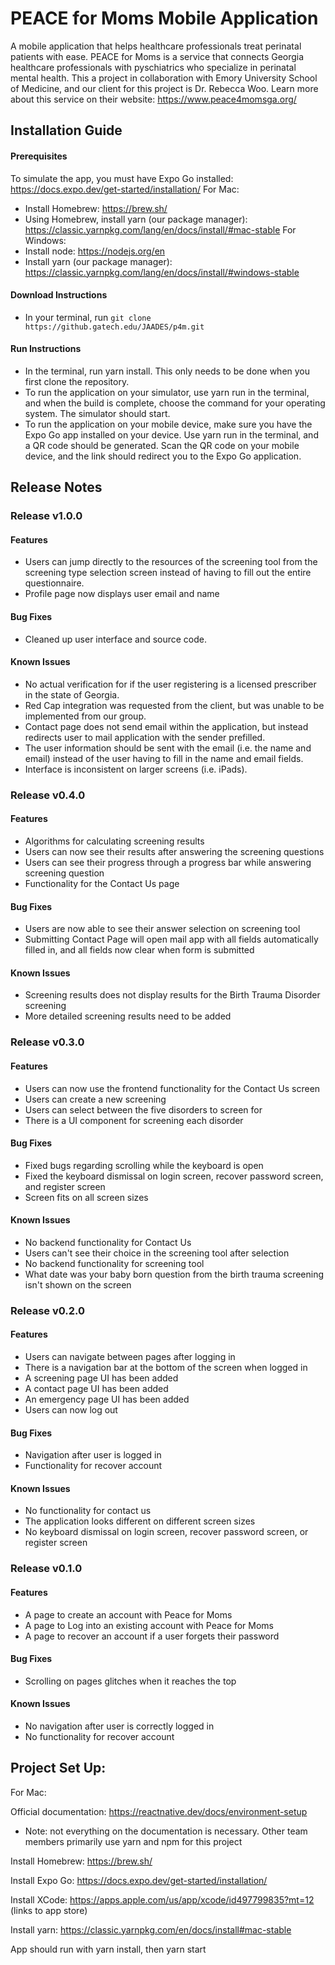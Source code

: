 # PEACE for Moms Mobile Application

A mobile application that helps healthcare professionals treat perinatal patients with ease. PEACE for Moms is a service that connects Georgia healthcare professionals with pyschiatrics who specialize in perinatal mental health. This a project in collaboration with Emory University School of Medicine, and our client for this project is Dr. Rebecca Woo. Learn more about this service on their website: https://www.peace4momsga.org/

## Installation Guide
#### Prerequisites
To simulate the app, you must have Expo Go installed: https://docs.expo.dev/get-started/installation/
For Mac:
- Install Homebrew: https://brew.sh/
- Using Homebrew, install yarn (our package manager): https://classic.yarnpkg.com/lang/en/docs/install/#mac-stable
For Windows:
- Install node: https://nodejs.org/en
- Install yarn (our package manager): https://classic.yarnpkg.com/lang/en/docs/install/#windows-stable

#### Download Instructions
- In your terminal, run `git clone https://github.gatech.edu/JAADES/p4m.git`

#### Run Instructions
- In the terminal, run yarn install. This only needs to be done when you first clone the repository.
- To run the application on your simulator, use yarn run in the terminal, and when the build is complete, choose the command for your operating system. The simulator should start. 
- To run the application on your mobile device, make sure you have the Expo Go app installed on your device. Use yarn run in the terminal, and a QR code should be generated. Scan the QR code on your mobile device, and the link should redirect you to the Expo Go application. 

## Release Notes

### Release v1.0.0

#### Features
- Users can jump directly to the resources of the screening tool from the screening type selection screen instead of having to fill out the entire questionnaire.
- Profile page now displays user email and name

#### Bug Fixes
- Cleaned up user interface and source code.
#### Known Issues
- No actual verification for if the user registering is a licensed prescriber in the state of Georgia. 
- Red Cap integration was requested from the client, but was unable to be implemented from our group.
- Contact page does not send email within the application, but instead redirects user to mail application with the sender prefilled.
- The user information should be sent with the email (i.e. the name and email) instead of the user having to fill in the name and email fields.
- Interface is inconsistent on larger screens (i.e. iPads).


### Release v0.4.0

#### Features

- Algorithms for calculating screening results
- Users can now see their results after answering the screening questions
- Users can see their progress through a progress bar while answering screening question
- Functionality for the Contact Us page

#### Bug Fixes

- Users are now able to see their answer selection on screening tool
- Submitting Contact Page will open mail app with all fields automatically filled in, and all fields now clear when form is submitted

#### Known Issues

- Screening results does not display results for the Birth Trauma Disorder screening 
- More detailed screening results need to be added

### Release v0.3.0

#### Features

- Users can now use the frontend functionality for the Contact Us screen
- Users can create a new screening
- Users can select between the five disorders to screen for
- There is a UI component for screening each disorder

#### Bug Fixes

- Fixed bugs regarding scrolling while the keyboard is open
- Fixed the keyboard dismissal on login screen, recover password screen, and register screen
- Screen fits on all screen sizes

#### Known Issues

- No backend functionality for Contact Us
- Users can't see their choice in the screening tool after selection
- No backend functionality for screening tool
- What date was your baby born question from the birth trauma screening isn't shown on the screen

### Release v0.2.0

#### Features

- Users can navigate between pages after logging in
- There is a navigation bar at the bottom of the screen when logged in
- A screening page UI has been added
- A contact page UI has been added
- An emergency page UI has been added
- Users can now log out

#### Bug Fixes

- Navigation after user is logged in
- Functionality for recover account

#### Known Issues

- No functionality for contact us
- The application looks different on different screen sizes
- No keyboard dismissal on login screen, recover password screen, or register screen

### Release v0.1.0

#### Features

- A page to create an account with Peace for Moms
- A page to Log into an existing account with Peace for Moms
- A page to recover an account if a user forgets their password

#### Bug Fixes

- Scrolling on pages glitches when it reaches the top

#### Known Issues

- No navigation after user is correctly logged in
- No functionality for recover account

## Project Set Up:

For Mac:

Official documentation: https://reactnative.dev/docs/environment-setup

- Note: not everything on the documentation is necessary. Other team members primarily use yarn and npm for this project

Install Homebrew: https://brew.sh/

Install Expo Go: https://docs.expo.dev/get-started/installation/

Install XCode: https://apps.apple.com/us/app/xcode/id497799835?mt=12 (links to app store)

Install yarn: https://classic.yarnpkg.com/en/docs/install#mac-stable

App should run with yarn install, then yarn start
